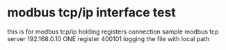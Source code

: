 # modbus tcp/ip interface test
this is for modbus tcp/ip holding registers connection sample
modbus tcp server 192.168.0.10  ONE register 400101
logging the file with local path
